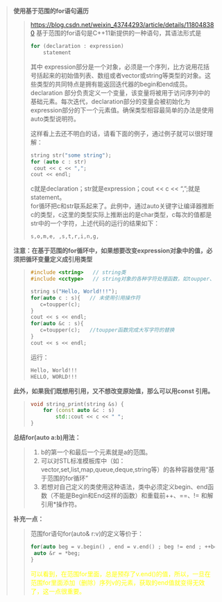 > **使用基于范围的for语句遍历**
>> <https://blog.csdn.net/weixin_43744293/article/details/118048380>
>> 基于范围的for语句是C++11新提供的一种语句，其语法形式是
>> ```c++ 
>> for (declaration : expression)
>>     statement
>> ```
>> 其中
>> expression部分是一个对象，必须是一个序列，比方说用花括号括起来的初始值列表、数组或者vector或string等类型的对象。这些类型的共同特点是拥有能返回迭代器的begin和end成员。
>> declaration 部分负责定义一个变量，该变量将被用于访问序列中的基础元素。每次迭代，declaration部分的变量会被初始化为expression部分的下一个元素值。确保类型相容最简单的办法是使用auto类型说明符。
>> 
>> 这样看上去还不明白的话，请看下面的例子，通过例子就可以很好理解：
>> ```c++
>> string str("some string");
>> for (auto c : str)
>> 	cout << c << ",";
>> cout << endl;
>> ```
>> c就是declaration；str就是expression；cout << c << “,”;就是statement。<br>
>> for循环把c和str联系起来了。此例中，通过auto关键字让编译器推断c的类型，c这里的类型实际上推断出的是char类型，c每次的值都是str中的一个字符，上述代码的运行的结果如下：
>> ```c++
>> s,o,m,e, ,s,t,r,i,n,g,
>> ```
> **注意：在基于范围的for循环中，如果想要改变expression对象中的值，必须把循环变量定义成引用类型**
>> ```c++
>> #include <string>   // string类
>> #include <cctype>   // string对象的各种字符处理函数，如toupper、isupper
>> 
>> string s("Hello, World!!!");
>> for(auto c : s){   // 未使用引用操作符       
>>    c=toupper(c);   
>> }
>> cout << s << endl;
>> for(auto &c : s){           
>>    c=toupper(c);   //toupper函数完成大写字符的替换
>> }
>> cout << s << endl;
>> ```
>> 运行：
>> ```c++
>> Hello, World!!!
>> HELLO, WORLD!!!
>> ```
> **此外，如果我们既想用引用，又不想改变原始值，那么可以用const 引用。**
>> ```c++
>> void string_print(string &s) {
>>     for (const auto &c : s)
>>         std::cout << c << " ";
>> }
>> ```
> **总结for(auto a:b)用法：**
>> 1. b的第一个和最后一个元素就是a的范围。
>> 2. 可以对STL标准模板库中（如：vector,set,list,map,queue,deque,string等）的各种容器使用“基于范围的for循环”
>> 3. 若想对自己定义的类使用这种语法，类中必须定义begin、end函数（不能是Begin和End这样的函数）和重载前++、==、!= 和解引用*操作符。
>
> **补充一点：**
>> 范围for语句for(auto& r:v)的定义等价于：
>> ```c++
>> for(auto beg = v.begin() , end = v.end() ; beg != end ; ++beg){
>> 	auto &r = *beg;
>> }
>> ```
>> <font color="yellow"> 可以看到，在范围for里面，总是预存了v.end()的值，所以，一旦在范围for里面添加（删除）序列v的元素，获取的end值就变得无效了，这一点很重要。</font> 



